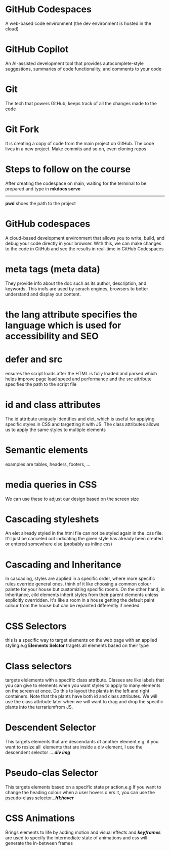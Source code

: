 # GitHub Codespaces
A web-based code environment (the dev environment is hosted in the cloud)

# GitHub Copilot
An AI-assisted development tool that provides autocomplete-style suggestions, summaries of code functionality, and comments to your code

# Git
The tech that powers GitHub; keeps track of all the changes made to the code

# Git Fork
It is creating a copy of code from the main project on GitHub. The code lives in a new project. Make commits and  so on, even cloning repos

# Steps to follow on the course
After creating the codespace on main, waiting for the terminal to be prepared and type in **mkdocs serve**

-----------------------
**pwd** shoes the path to the project

# GitHub codespaces 
A cloud-based development environment that allows you to write, build, and debug your code directly in your browser. With this, we can make changes to the code in GitHub and see the results in real-time in GitHub Codespaces

# meta tags (meta data)
They provide info about the doc such as its author, description, and keywords. This inofs are used by serach engines, browsers to better understand and display our content.

# the lang attribute specifies the language which is used for accessibility and SEO

# defer and src
ensures the script loads after the HTML is fully loaded and parsed which helps improve page load speed and performance and the src attribute specifies the path to the script file

# id and class attributes
The id attribute uniquely identifies and elet, which is useful for applying specific styles in CSS and targetting it with JS. The class attributes allows us to apply the same styles to multiple elements

# Semantic elements
examples are tables, headers, footers, ...

# media queries in CSS
We can use these to adjust our design based on the screen size

# Cascading styleshets
An elet already styled in the html file can not be styled again in the .css file. It'll just be canceled out indicatíng the given style has already been created or entered somewhere else (probably as inline css)

# Cascading and Inheritance
In cascading, styles are applied in a specific order, where more specific rules override general ones. thinh of it like choosing a common colour palette for your house but customizing specific rooms.
On the other hand, in Inheritance, cild elements inherit styles from their parent elements unless explicitly overridden. It's like a room in a house getting the default paint colour from the house but can be repainted differently if needed

# CSS Selectors
this is a specific way to target elements on the web page with an applied styling.e.g **Elements Selctor** tragets all elements based on their type

# Class selectors
targets elelements with a specific class attribute. Classes are like labels that you can give to elements when you want styles to apply to many elements on the screen at once. Do this to layout the plants in the left and right containers. Note that the plants have both id and class attributes. We will use the class attribute later when we will want to drag and drop the specific plants into the terrariumfrom JS.

# Descendent Selector
This targets elements that are descendants of another element.e.g, if you want to resize all ***<img>*** elements that are inside a div element, I use the descendent selector ....***div img***

# Pseudo-clas Selector
This targets elements based on a specific state pr action,e.g If you want to change the heading colour when a user hovers o ers it, you can use the pseudo-class selector...***h1:hover***

# CSS Animations
Brings elements to life by adding motion and visual effects and ***keyframes*** are used to specify the intermediate state of animations and css will generate the in-between frames

